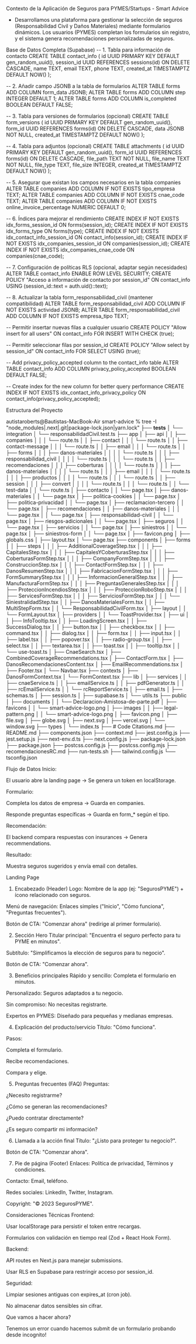 Contexto de la Aplicación de Seguros para PYMES/Startups - Smart Advice

- Desarrollamos una plataforma para gestionar la selección de seguros (Responsabilidad Civil y Daños Materiales) mediante formularios dinámicos. Los usuarios (PYMES) completan los formularios sin registro, y el sistema genera recomendaciones personalizadas de seguros.

Base de Datos Completa (Supabase)
-- 1. Tabla para información de contacto
CREATE TABLE contact_info (
id UUID PRIMARY KEY DEFAULT gen_random_uuid(),
session_id UUID REFERENCES sessions(id) ON DELETE CASCADE,
name TEXT,
email TEXT,
phone TEXT,
created_at TIMESTAMPTZ DEFAULT NOW()
);

-- 2. Añadir campo JSONB a la tabla de formularios
ALTER TABLE forms ADD COLUMN form_data JSONB;
ALTER TABLE forms ADD COLUMN step INTEGER DEFAULT 1;
ALTER TABLE forms ADD COLUMN is_completed BOOLEAN DEFAULT FALSE;

-- 3. Tabla para versiones de formularios (opcional)
CREATE TABLE form_versions (
id UUID PRIMARY KEY DEFAULT gen_random_uuid(),
form_id UUID REFERENCES forms(id) ON DELETE CASCADE,
data JSONB NOT NULL,
created_at TIMESTAMPTZ DEFAULT NOW()
);

-- 4. Tabla para adjuntos (opcional)
CREATE TABLE attachments (
id UUID PRIMARY KEY DEFAULT gen_random_uuid(),
form_id UUID REFERENCES forms(id) ON DELETE CASCADE,
file_path TEXT NOT NULL,
file_name TEXT NOT NULL,
file_type TEXT,
file_size INTEGER,
created_at TIMESTAMPTZ DEFAULT NOW()
);

-- 5. Asegurar que existan los campos necesarios en la tabla companies
ALTER TABLE companies ADD COLUMN IF NOT EXISTS tipo_empresa TEXT;
ALTER TABLE companies ADD COLUMN IF NOT EXISTS cnae_code TEXT;
ALTER TABLE companies ADD COLUMN IF NOT EXISTS online_invoice_percentage NUMERIC DEFAULT 0;

-- 6. Índices para mejorar el rendimiento
CREATE INDEX IF NOT EXISTS idx_forms_session_id ON forms(session_id);
CREATE INDEX IF NOT EXISTS idx_forms_type ON forms(type);
CREATE INDEX IF NOT EXISTS idx_contact_info_session_id ON contact_info(session_id);
CREATE INDEX IF NOT EXISTS idx_companies_session_id ON companies(session_id);
CREATE INDEX IF NOT EXISTS idx_companies_cnae_code ON companies(cnae_code);

-- 7. Configuración de políticas RLS (opcional, adaptar según necesidades)
ALTER TABLE contact_info ENABLE ROW LEVEL SECURITY;
CREATE POLICY "Acceso a información de contacto por session_id" ON contact_info
USING (session_id::text = auth.uid()::text);

-- 8. Actualizar la tabla form_responsabilidad_civil (mantener compatibilidad)
ALTER TABLE form_responsabilidad_civil ADD COLUMN IF NOT EXISTS actividad JSONB;
ALTER TABLE form_responsabilidad_civil ADD COLUMN IF NOT EXISTS empresa_tipo TEXT;

-- Permitir insertar nuevas filas a cualquier usuario
CREATE POLICY "Allow insert for all users" ON contact_info
FOR INSERT WITH CHECK (true);

-- Permitir seleccionar filas por session_id
CREATE POLICY "Allow select by session_id" ON contact_info
FOR SELECT USING (true);

-- Add privacy_policy_accepted column to the contact_info table
ALTER TABLE contact_info
ADD COLUMN privacy_policy_accepted BOOLEAN DEFAULT FALSE;

-- Create index for the new column for better query performance
CREATE INDEX IF NOT EXISTS idx_contact_info_privacy_policy ON contact_info(privacy_policy_accepted);

Estructura del Proyecto

autistaroberts@Bautistas-MacBook-Air smart-advice % tree -I "node_modules|.next|.git|package-lock.json|yarn.lock"
├── **tests**
│ └── integration
│ └── responsabilidadCivil.test.ts
├── app
│ ├── api
│ │ ├── companies
│ │ │ └── route.ts
│ │ ├── contact
│ │ │ └── route.ts
│ │ ├── contact-message
│ │ │ └── route.ts
│ │ ├── email
│ │ │ └── route.ts
│ │ ├── forms
│ │ │ ├── danos-materiales
│ │ │ │ └── route.ts
│ │ │ ├── responsabilidad_civil
│ │ │ │ └── route.ts
│ │ │ └── route.ts
│ │ ├── recomendaciones
│ │ │ ├── coberturas
│ │ │ │ └── route.ts
│ │ │ ├── danos-materiales
│ │ │ │ └── route.ts
│ │ │ ├── email
│ │ │ │ └── route.ts
│ │ │ ├── productos
│ │ │ │ └── route.ts
│ │ │ └── route.ts
│ │ ├── session
│ │ │ ├── convert
│ │ │ │ └── route.ts
│ │ │ └── route.ts
│ │ └── test-data
│ │ └── route.ts
│ ├── contacto
│ │ └── page.tsx
│ ├── danos-materiales
│ │ └── page.tsx
│ ├── politica-cookies
│ │ └── page.tsx
│ ├── politica-privacidad
│ │ └── page.tsx
│ ├── reclamacion-tercero
│ │ └── page.tsx
│ ├── recomendaciones
│ │ ├── danos-materiales
│ │ │ └── page.tsx
│ │ └── page.tsx
│ ├── responsabilidad-civil
│ │ └── page.tsx
│ ├── riesgos-adicionales
│ │ └── page.tsx
│ ├── seguros
│ │ └── page.tsx
│ ├── servicios
│ │ └── page.tsx
│ ├── siniestros
│ │ └── page.tsx
│ ├── siniestros-form
│ │ └── page.tsx
│ ├── favicon.png
│ ├── globals.css
│ ├── layout.tsx
│ └── page.tsx
├── components
│ ├── forms
│ │ ├── steps
│ │ │ ├── AdditionalCoverageStep.tsx
│ │ │ ├── CapitalesStep.tsx
│ │ │ ├── CapitalesYCoberturasStep.tsx
│ │ │ ├── CoberturasFormStep.tsx
│ │ │ ├── CompanyFormStep.tsx
│ │ │ ├── ConstruccionStep.tsx
│ │ │ ├── ContactFormStep.tsx
│ │ │ ├── DanosResumenStep.tsx
│ │ │ ├── FabricacionFormStep.tsx
│ │ │ ├── FormSummaryStep.tsx
│ │ │ ├── InformacionGeneralStep.tsx
│ │ │ ├── ManufacturaFormStep.tsx
│ │ │ ├── PreguntasGeneralesStep.tsx
│ │ │ ├── ProteccionIncendiosStep.tsx
│ │ │ ├── ProteccionRoboStep.tsx
│ │ │ ├── ServicesFormStep.tsx
│ │ │ ├── ServiciosFormStep.tsx
│ │ │ └── SiniestralidadStep.tsx
│ │ ├── DanosMaterialesForm.tsx
│ │ ├── MultiStepForm.tsx
│ │ └── ResponsabilidadCivilForm.tsx
│ ├── layout
│ │ └── FormLayout.tsx
│ ├── providers
│ │ └── ToastProvider.tsx
│ ├── ui
│ │ ├── InfoTooltip.tsx
│ │ ├── LoadingScreen.tsx
│ │ ├── SuccessDialog.tsx
│ │ ├── button.tsx
│ │ ├── checkbox.tsx
│ │ ├── command.tsx
│ │ ├── dialog.tsx
│ │ ├── form.tsx
│ │ ├── input.tsx
│ │ ├── label.tsx
│ │ ├── popover.tsx
│ │ ├── radio-group.tsx
│ │ ├── select.tsx
│ │ ├── textarea.tsx
│ │ ├── toast.tsx
│ │ ├── tooltip.tsx
│ │ └── use-toast.ts
│ ├── CnaeSearch.tsx
│ ├── CombinedCoverageRecommendations.tsx
│ ├── ContactForm.tsx
│ ├── DanosRecomendacionesContent.tsx
│ ├── EmailRecommendations.tsx
│ ├── Footer.tsx
│ └── Navbar.tsx
├── contexts
│ ├── DanosFormContext.tsx
│ └── FormContext.tsx
├── lib
│ ├── services
│ │ ├── cnaeService.ts
│ │ ├── emailService.ts
│ │ ├── pdfGenerator.ts
│ │ ├── rcEmailService.ts
│ │ └── rcReportService.ts
│ ├── email.ts
│ ├── schemas.ts
│ ├── session.ts
│ ├── supabase.ts
│ └── utils.ts
├── public
│ ├── documents
│ │ └── Declaracion-Amistosa-de-parte.pdf
│ ├── favicons
│ │ └── smart-advice-logo.png
│ ├── images
│ │ ├── legal-pattern.png
│ │ └── smart-advice-logo.png
│ ├── favicon.png
│ ├── file.svg
│ ├── globe.svg
│ ├── next.svg
│ ├── vercel.svg
│ └── window.svg
├── types
│ └── index.ts
├── # Code Citations.md
├── README.md
├── components.json
├── context.md
├── jest.config.js
├── jest.setup.js
├── next-env.d.ts
├── next.config.js
├── package-lock.json
├── package.json
├── postcss.config.js
├── postcss.config.mjs
├── recomendacionesRC.md
├── run-tests.sh
├── tailwind.config.js
└── tsconfig.json

Flujo de Datos
Inicio:

El usuario abre la landing page → Se genera un token en localStorage.

Formulario:

Completa los datos de empresa → Guarda en companies.

Responde preguntas específicas → Guarda en form\_\* según el tipo.

Recomendación:

El backend compara respuestas con insurances → Genera recommendations.

Resultado:

Muestra seguros sugeridos y envía email con detalles.

Landing Page

1. Encabezado (Header)
   Logo: Nombre de la app (ej: "SegurosPYME") + ícono relacionado con seguros.

Menú de navegación: Enlaces simples ("Inicio", "Cómo funciona", "Preguntas frecuentes").

Botón de CTA: "Comenzar ahora" (redirige al primer formulario).

2. Sección Hero
   Titular principal: "Encuentra el seguro perfecto para tu PYME en minutos".

Subtítulo: "Simplificamos la elección de seguros para tu negocio".

Botón de CTA: "Comenzar ahora".

3. Beneficios principales
   Rápido y sencillo: Completa el formulario en minutos.

Personalizado: Seguros adaptados a tu negocio.

Sin compromiso: No necesitas registrarte.

Expertos en PYMES: Diseñado para pequeñas y medianas empresas.

4. Explicación del producto/servicio
   Título: "Cómo funciona".

Pasos:

Completa el formulario.

Recibe recomendaciones.

Compara y elige.

5. Preguntas frecuentes (FAQ)
   Preguntas:

¿Necesito registrarme?

¿Cómo se generan las recomendaciones?

¿Puedo contratar directamente?

¿Es seguro compartir mi información?

6. Llamada a la acción final
   Título: "¿Listo para proteger tu negocio?".

Botón de CTA: "Comenzar ahora".

7. Pie de página (Footer)
   Enlaces: Política de privacidad, Términos y condiciones.

Contacto: Email, teléfono.

Redes sociales: LinkedIn, Twitter, Instagram.

Copyright: "© 2023 SegurosPYME".

Consideraciones Técnicas
Frontend:

Usar localStorage para persistir el token entre recargas.

Formularios con validación en tiempo real (Zod + React Hook Form).

Backend:

API routes en Next.js para manejar submissions.

Usar RLS en Supabase para restringir acceso por session_id.

Seguridad:

Limpiar sesiones antiguas con expires_at (cron job).

No almacenar datos sensibles sin cifrar.

Que vamos a hacer ahora?

Tenemos un error cuando hacemos submit de un formulario probando desde incognito!
